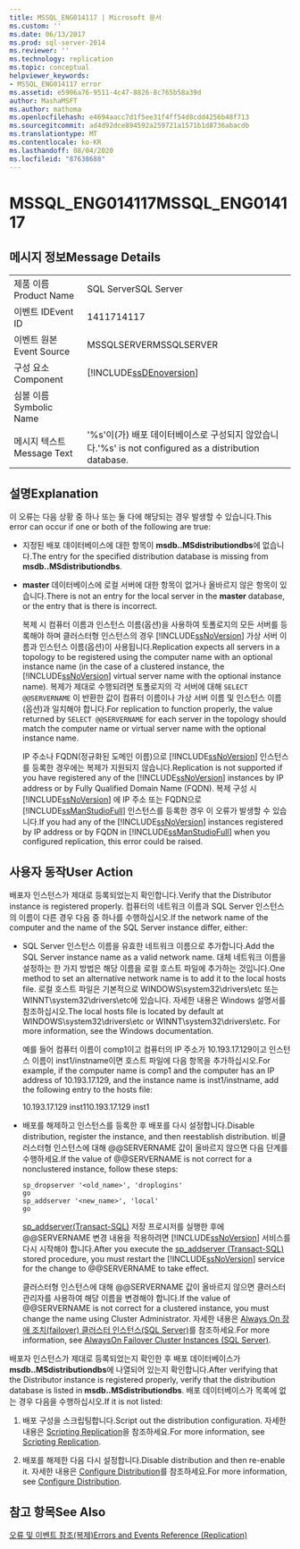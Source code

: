 ```yaml
---
title: MSSQL_ENG014117 | Microsoft 문서
ms.custom: ''
ms.date: 06/13/2017
ms.prod: sql-server-2014
ms.reviewer: ''
ms.technology: replication
ms.topic: conceptual
helpviewer_keywords:
- MSSQL_ENG014117 error
ms.assetid: e5906a76-9511-4c47-8826-8c765b58a39d
author: MashaMSFT
ms.author: mathoma
ms.openlocfilehash: e4694aacc7d1f5ee31f4ff54d8cdd4256b48f713
ms.sourcegitcommit: ad4d92dce894592a259721a1571b1d8736abacdb
ms.translationtype: MT
ms.contentlocale: ko-KR
ms.lasthandoff: 08/04/2020
ms.locfileid: "87638688"
---
```

# <a name="mssql_eng014117"></a><span data-ttu-id="dd0bd-102">MSSQL_ENG014117</span><span class="sxs-lookup"><span data-stu-id="dd0bd-102">MSSQL_ENG014117</span></span>
    
## <a name="message-details"></a><span data-ttu-id="dd0bd-103">메시지 정보</span><span class="sxs-lookup"><span data-stu-id="dd0bd-103">Message Details</span></span>  
  
|||  
|-|-|  
|<span data-ttu-id="dd0bd-104">제품 이름</span><span class="sxs-lookup"><span data-stu-id="dd0bd-104">Product Name</span></span>|<span data-ttu-id="dd0bd-105">SQL Server</span><span class="sxs-lookup"><span data-stu-id="dd0bd-105">SQL Server</span></span>|  
|<span data-ttu-id="dd0bd-106">이벤트 ID</span><span class="sxs-lookup"><span data-stu-id="dd0bd-106">Event ID</span></span>|<span data-ttu-id="dd0bd-107">14117</span><span class="sxs-lookup"><span data-stu-id="dd0bd-107">14117</span></span>|  
|<span data-ttu-id="dd0bd-108">이벤트 원본</span><span class="sxs-lookup"><span data-stu-id="dd0bd-108">Event Source</span></span>|<span data-ttu-id="dd0bd-109">MSSQLSERVER</span><span class="sxs-lookup"><span data-stu-id="dd0bd-109">MSSQLSERVER</span></span>|  
|<span data-ttu-id="dd0bd-110">구성 요소</span><span class="sxs-lookup"><span data-stu-id="dd0bd-110">Component</span></span>|[!INCLUDE[ssDEnoversion](../../includes/ssdenoversion-md.md)]|  
|<span data-ttu-id="dd0bd-111">심볼 이름</span><span class="sxs-lookup"><span data-stu-id="dd0bd-111">Symbolic Name</span></span>||  
|<span data-ttu-id="dd0bd-112">메시지 텍스트</span><span class="sxs-lookup"><span data-stu-id="dd0bd-112">Message Text</span></span>|<span data-ttu-id="dd0bd-113">'%s'이(가) 배포 데이터베이스로 구성되지 않았습니다.</span><span class="sxs-lookup"><span data-stu-id="dd0bd-113">'%s' is not configured as a distribution database.</span></span>|  
  
## <a name="explanation"></a><span data-ttu-id="dd0bd-114">설명</span><span class="sxs-lookup"><span data-stu-id="dd0bd-114">Explanation</span></span>  
 <span data-ttu-id="dd0bd-115">이 오류는 다음 상황 중 하나 또는 둘 다에 해당되는 경우 발생할 수 있습니다.</span><span class="sxs-lookup"><span data-stu-id="dd0bd-115">This error can occur if one or both of the following are true:</span></span>  
  
-   <span data-ttu-id="dd0bd-116">지정된 배포 데이터베이스에 대한 항목이 **msdb..MSdistributiondbs**에 없습니다.</span><span class="sxs-lookup"><span data-stu-id="dd0bd-116">The entry for the specified distribution database is missing from **msdb..MSdistributiondbs**.</span></span>  
  
-   <span data-ttu-id="dd0bd-117">**master** 데이터베이스에 로컬 서버에 대한 항목이 없거나 올바르지 않은 항목이 있습니다.</span><span class="sxs-lookup"><span data-stu-id="dd0bd-117">There is not an entry for the local server in the **master** database, or the entry that is there is incorrect.</span></span>  
  
     <span data-ttu-id="dd0bd-118">복제 시 컴퓨터 이름과 인스턴스 이름(옵션)을 사용하여 토폴로지의 모든 서버를 등록해야 하며 클러스터형 인스턴스의 경우 [!INCLUDE[ssNoVersion](../../includes/ssnoversion-md.md)] 가상 서버 이름과 인스턴스 이름(옵션)이 사용됩니다.</span><span class="sxs-lookup"><span data-stu-id="dd0bd-118">Replication expects all servers in a topology to be registered using the computer name with an optional instance name (in the case of a clustered instance, the [!INCLUDE[ssNoVersion](../../includes/ssnoversion-md.md)] virtual server name with the optional instance name).</span></span> <span data-ttu-id="dd0bd-119">복제가 제대로 수행되려면 토폴로지의 각 서버에 대해 `SELECT @@SERVERNAME` 이 반환한 값이 컴퓨터 이름이나 가상 서버 이름 및 인스턴스 이름(옵션)과 일치해야 합니다.</span><span class="sxs-lookup"><span data-stu-id="dd0bd-119">For replication to function properly, the value returned by `SELECT @@SERVERNAME` for each server in the topology should match the computer name or virtual server name with the optional instance name.</span></span>  
  
     <span data-ttu-id="dd0bd-120">IP 주소나 FQDN(정규화된 도메인 이름)으로 [!INCLUDE[ssNoVersion](../../includes/ssnoversion-md.md)] 인스턴스를 등록한 경우에는 복제가 지원되지 않습니다.</span><span class="sxs-lookup"><span data-stu-id="dd0bd-120">Replication is not supported if you have registered any of the [!INCLUDE[ssNoVersion](../../includes/ssnoversion-md.md)] instances by IP address or by Fully Qualified Domain Name (FQDN).</span></span> <span data-ttu-id="dd0bd-121">복제 구성 시 [!INCLUDE[ssNoVersion](../../includes/ssnoversion-md.md)] 에 IP 주소 또는 FQDN으로 [!INCLUDE[ssManStudioFull](../../includes/ssmanstudiofull-md.md)] 인스턴스를 등록한 경우 이 오류가 발생할 수 있습니다.</span><span class="sxs-lookup"><span data-stu-id="dd0bd-121">If you had any of the [!INCLUDE[ssNoVersion](../../includes/ssnoversion-md.md)] instances registered by IP address or by FQDN in [!INCLUDE[ssManStudioFull](../../includes/ssmanstudiofull-md.md)] when you configured replication, this error could be raised.</span></span>  
  
## <a name="user-action"></a><span data-ttu-id="dd0bd-122">사용자 동작</span><span class="sxs-lookup"><span data-stu-id="dd0bd-122">User Action</span></span>  
 <span data-ttu-id="dd0bd-123">배포자 인스턴스가 제대로 등록되었는지 확인합니다.</span><span class="sxs-lookup"><span data-stu-id="dd0bd-123">Verify that the Distributor instance is registered properly.</span></span> <span data-ttu-id="dd0bd-124">컴퓨터의 네트워크 이름과 SQL Server 인스턴스의 이름이 다른 경우 다음 중 하나를 수행하십시오.</span><span class="sxs-lookup"><span data-stu-id="dd0bd-124">If the network name of the computer and the name of the SQL Server instance differ, either:</span></span>  
  
-   <span data-ttu-id="dd0bd-125">SQL Server 인스턴스 이름을 유효한 네트워크 이름으로 추가합니다.</span><span class="sxs-lookup"><span data-stu-id="dd0bd-125">Add the SQL Server instance name as a valid network name.</span></span> <span data-ttu-id="dd0bd-126">대체 네트워크 이름을 설정하는 한 가지 방법은 해당 이름을 로컬 호스트 파일에 추가하는 것입니다.</span><span class="sxs-lookup"><span data-stu-id="dd0bd-126">One method to set an alternative network name is to add it to the local hosts file.</span></span> <span data-ttu-id="dd0bd-127">로컬 호스트 파일은 기본적으로 WINDOWS\system32\drivers\etc 또는 WINNT\system32\drivers\etc에 있습니다. 자세한 내용은 Windows 설명서를 참조하십시오.</span><span class="sxs-lookup"><span data-stu-id="dd0bd-127">The local hosts file is located by default at WINDOWS\system32\drivers\etc or WINNT\system32\drivers\etc. For more information, see the Windows documentation.</span></span>  
  
     <span data-ttu-id="dd0bd-128">예를 들어 컴퓨터 이름이 comp1이고 컴퓨터의 IP 주소가 10.193.17.129이고 인스턴스 이름이 inst1/instname이면 호스트 파일에 다음 항목을 추가하십시오.</span><span class="sxs-lookup"><span data-stu-id="dd0bd-128">For example, if the computer name is comp1 and the computer has an IP address of 10.193.17.129, and the instance name is inst1/instname, add the following entry to the hosts file:</span></span>  
  
     <span data-ttu-id="dd0bd-129">10.193.17.129 inst1</span><span class="sxs-lookup"><span data-stu-id="dd0bd-129">10.193.17.129 inst1</span></span>  
  
-   <span data-ttu-id="dd0bd-130">배포를 해제하고 인스턴스를 등록한 후 배포를 다시 설정합니다.</span><span class="sxs-lookup"><span data-stu-id="dd0bd-130">Disable distribution, register the instance, and then reestablish distribution.</span></span> <span data-ttu-id="dd0bd-131">비클러스터형 인스턴스에 대해 @@SERVERNAME 값이 올바르지 않으면 다음 단계를 수행하세요.</span><span class="sxs-lookup"><span data-stu-id="dd0bd-131">If the value of @@SERVERNAME is not correct for a nonclustered instance, follow these steps:</span></span>  
  
    ```  
    sp_dropserver '<old_name>', 'droplogins'  
    go  
    sp_addserver '<new_name>', 'local'  
    go  
    ```  
  
     <span data-ttu-id="dd0bd-132">[sp_addserver&#40;Transact-SQL&#41;](/sql/relational-databases/system-stored-procedures/sp-addserver-transact-sql) 저장 프로시저를 실행한 후에 @@SERVERNAME 변경 내용을 적용하려면 [!INCLUDE[ssNoVersion](../../includes/ssnoversion-md.md)] 서비스를 다시 시작해야 합니다.</span><span class="sxs-lookup"><span data-stu-id="dd0bd-132">After you execute the [sp_addserver &#40;Transact-SQL&#41;](/sql/relational-databases/system-stored-procedures/sp-addserver-transact-sql) stored procedure, you must restart the [!INCLUDE[ssNoVersion](../../includes/ssnoversion-md.md)] service for the change to @@SERVERNAME to take effect.</span></span>  
  
     <span data-ttu-id="dd0bd-133">클러스터형 인스턴스에 대해 @@SERVERNAME 값이 올바르지 않으면 클러스터 관리자를 사용하여 해당 이름을 변경해야 합니다.</span><span class="sxs-lookup"><span data-stu-id="dd0bd-133">If the value of @@SERVERNAME is not correct for a clustered instance, you must change the name using Cluster Administrator.</span></span> <span data-ttu-id="dd0bd-134">자세한 내용은 [Always On 장애 조치(failover) 클러스터 인스턴스(SQL Server)](../../sql-server/failover-clusters/windows/always-on-failover-cluster-instances-sql-server.md)를 참조하세요.</span><span class="sxs-lookup"><span data-stu-id="dd0bd-134">For more information, see [AlwaysOn Failover Cluster Instances (SQL Server)](../../sql-server/failover-clusters/windows/always-on-failover-cluster-instances-sql-server.md).</span></span>  
  
 <span data-ttu-id="dd0bd-135">배포자 인스턴스가 제대로 등록되었는지 확인한 후 배포 데이터베이스가 **msdb..MSdistributiondbs**에 나열되어 있는지 확인합니다.</span><span class="sxs-lookup"><span data-stu-id="dd0bd-135">After verifying that the Distributor instance is registered properly, verify that the distribution database is listed in **msdb..MSdistributiondbs**.</span></span> <span data-ttu-id="dd0bd-136">배포 데이터베이스가 목록에 없는 경우 다음을 수행하십시오.</span><span class="sxs-lookup"><span data-stu-id="dd0bd-136">If it is not listed:</span></span>  
  
1.  <span data-ttu-id="dd0bd-137">배포 구성을 스크립팅합니다.</span><span class="sxs-lookup"><span data-stu-id="dd0bd-137">Script out the distribution configuration.</span></span> <span data-ttu-id="dd0bd-138">자세한 내용은 [Scripting Replication](scripting-replication.md)을 참조하세요.</span><span class="sxs-lookup"><span data-stu-id="dd0bd-138">For more information, see [Scripting Replication](scripting-replication.md).</span></span>  
  
2.  <span data-ttu-id="dd0bd-139">배포를 해제한 다음 다시 설정합니다.</span><span class="sxs-lookup"><span data-stu-id="dd0bd-139">Disable distribution and then re-enable it.</span></span> <span data-ttu-id="dd0bd-140">자세한 내용은 [Configure Distribution](configure-distribution.md)를 참조하세요.</span><span class="sxs-lookup"><span data-stu-id="dd0bd-140">For more information, see [Configure Distribution](configure-distribution.md).</span></span>  
  
## <a name="see-also"></a><span data-ttu-id="dd0bd-141">참고 항목</span><span class="sxs-lookup"><span data-stu-id="dd0bd-141">See Also</span></span>  
 [<span data-ttu-id="dd0bd-142">오류 및 이벤트 참조&#40;복제&#41;</span><span class="sxs-lookup"><span data-stu-id="dd0bd-142">Errors and Events Reference &#40;Replication&#41;</span></span>](errors-and-events-reference-replication.md)  
  
  
